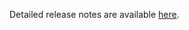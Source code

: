 Detailed release notes are available [here](https://github.com/artemyakovlev94/vsc-1c-local-check/releases).